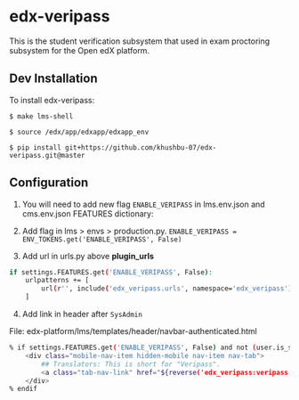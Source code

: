 
# edx-veripass
This is the student verification subsystem that used in exam proctoring subsystem for the Open edX platform.

## Dev Installation
To install edx-veripass:

``$ make lms-shell``

`` $ source /edx/app/edxapp/edxapp_env ``

`` $ pip install git+https://github.com/khushbu-07/edx-veripass.git@master ``



## Configuration
1. You will need to add new flag `ENABLE_VERIPASS` in lms.env.json and cms.env.json FEATURES dictionary:

2. Add flag in lms > envs > production.py.
	`` ENABLE_VERIPASS = ENV_TOKENS.get('ENABLE_VERIPASS', False) ``

3. Add url in urls.py above **plugin_urls**
``` sh
if settings.FEATURES.get('ENABLE_VERIPASS', False):
    urlpatterns += [  
        url(r'', include('edx_veripass.urls', namespace='edx_veripass')),  
  	] 
```
 
4. Add link in header after `SysAdmin` 

File: edx-platform/lms/templates/header/navbar-authenticated.html


```sh
% if settings.FEATURES.get('ENABLE_VERIPASS', False) and not (user.is_staff or user.is_superuser or user.courseaccessrole_set.count()):  
    <div class="mobile-nav-item hidden-mobile nav-item nav-tab">  
	    ## Translators: This is short for "Veripass".  
        <a class="tab-nav-link" href="${reverse('edx_veripass:veripass')}">${_("Veripass")}</a>  
    </div>  
% endif
```